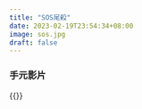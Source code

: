 ```yaml
---
title: "SOS尾殺"
date: 2023-02-19T23:54:34+08:00
image: sos.jpg
draft: false
---
```


### 手元影片
{{<youtube w5mM_Ww4okE>}}